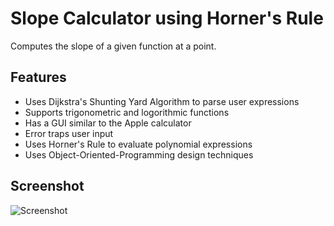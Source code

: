 # Slope Calculator using Horner's Rule
Computes the slope of a given function at a point.

## Features
* Uses Dijkstra's Shunting Yard Algorithm to parse user expressions
* Supports trigonometric and logorithmic functions
* Has a GUI similar to the Apple calculator
* Error traps user input
* Uses Horner's Rule to evaluate polynomial expressions
* Uses Object-Oriented-Programming design techniques

## Screenshot
![Screenshot](http://individual.utoronto.ca/anupdeb/img/slopecalc.png "Screenshot")

